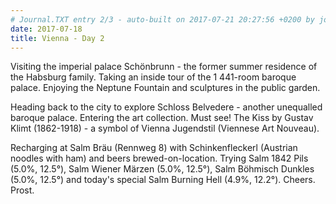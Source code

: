 ```yaml
---
# Journal.TXT entry 2/3 - auto-built on 2017-07-21 20:27:56 +0200 by journaltxt/0.0.1
date: 2017-07-18
title: Vienna - Day 2
---
```



Visiting the imperial palace Schönbrunn - the former summer residence
of the Habsburg family.
Taking an inside tour of the 1 441-room baroque palace.
Enjoying the Neptune Fountain and sculptures in the public garden.

Heading back to the city to explore Schloss Belvedere - another
unequalled baroque palace. Entering the art collection.
Must see! The Kiss by Gustav Klimt (1862-1918) -
a symbol of Vienna Jugendstil (Viennese Art Nouveau).

Recharging at Salm Bräu (Rennweg 8)
with Schinkenfleckerl (Austrian noodles with ham)
and beers brewed-on-location.
Trying Salm 1842 Pils (5.0%, 12.5°),
Salm Wiener Märzen (5.0%, 12.5°),
Salm Böhmisch Dunkles (5.0%, 12.5°)
and today's special Salm Burning Hell (4.9%, 12.2°). Cheers. Prost.


